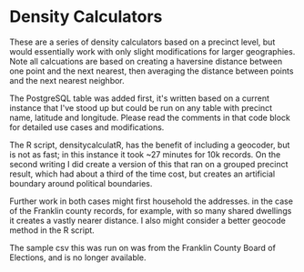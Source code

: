 # Density Calculators

These are a series of density calculators based on a precinct level, but would essentially work with only slight modifications for larger geographies. 
Note all calcuations are based on creating a haversine distance between one point and the next nearest, then averaging the distance between points and the next nearest neighbor. 

The PostgreSQL table was added first,  it's written based on a current instance that I've stood up but could be 
run on any table with precinct name, latitude and longitude. Please read the comments in that code block for detailed use cases and modifications. 

The R script, densitycalculatR, has the benefit of including a geocoder, but is not as fast; in this instance it took ~27 minutes for 10k records. On the second writing I did create a version of this that ran on a grouped precinct result, which had about a third of the time cost, but creates an artificial boundary around political boundaries.

Further work in both cases might first household the addresses. in the case of the Franklin county records, for example, with so many shared dwellings it creates a vastly nearer distance. I also might consider a better geocode method in the R script.

The sample csv this was run on was from the Franklin County Board of Elections, and is no longer available.

